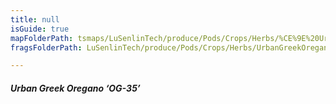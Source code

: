 ```yaml
---
title: null
isGuide: true
mapFolderPath: tsmaps/LuSenlinTech/produce/Pods/Crops/Herbs/%CE%9E%20UrbanGreekOregano
fragsFolderPath: LuSenlinTech/produce/Pods/Crops/Herbs/UrbanGreekOregano_frags

---
```



<!-- tsGuideRenderComment {"guide":{"id":"yGB2Mt25j","path":"LuSenlinTech/produce/Pods/Crops/Herbs","fragmentFolderPath":"LuSenlinTech/produce/Pods/Crops/Herbs/UrbanGreekOregano_frags"},"fragment":{"id":"yGB2Mt25j","topLevelMapKey":"yAT0z5018Y","mapKeyChain":"yAT0z5018Y","guideID":"yGB2Mt0MS","guidePath":"c:/GitHub/MuddySpud/MuddySpud.github.io/tsmaps/LuSenlinTech/produce/Pods/Crops/Herbs/UrbanGreekOregano.tspod","chartKey":"yAT0z5018Y","isLeaf":false,"options":[{"id":"yGB2N705k","option":"OG-35 - a deeper dive","order":1,"isAncillary":true}]}} -->

##### Urban Greek Oregano ‘OG-35’

